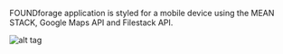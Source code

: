 FOUNDforage application is styled for a mobile device using the MEAN STACK, Google Maps API and Filestack API.

![alt tag]('images/ff_sidenav_final.png')
